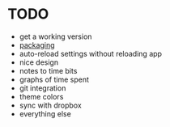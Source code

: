 # TODO
- get a working version
- [packaging](https://github.com/stephanepericat/toptal-electron-loki-demo)
- auto-reload settings without reloading app
- nice design
- notes to time bits
- graphs of time spent
- git integration
- theme colors
- sync with dropbox
- everything else